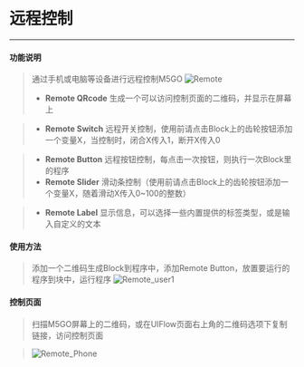 # 远程控制
__________________________
#### 功能说明
>通过手机或电脑等设备进行远程控制M5GO
>![Remote](/image/Remote/Remote.jpg)
>* __Remote QRcode__
生成一个可以访问控制页面的二维码，并显示在屏幕上

>* __Remote Switch__
远程开关控制，使用前请点击Block上的齿轮按钮添加一个变量X，当控制时，闭合X传入1，断开X传入0

>* __Remote Button__
远程按钮控制，每点击一次按钮，则执行一次Block里的程序
>* __Remote Slider__
滑动条控制（使用前请点击Block上的齿轮按钮添加一个变量X，随着滑动X传入0~100的整数）

>* __Remote Label__
显示信息，可以选择一些内置提供的标签类型，或是输入自定义的文本

#### 使用方法
>添加一个二维码生成Block到程序中，添加Remote Button，放置要运行的程序到块中，运行程序
![Remote_user1](/image/Remote/Remote_user1.gif) 

#### 控制页面
>扫描M5GO屏幕上的二维码，或在UIFlow页面右上角的二维码选项下复制链接，访问控制页面

>![Remote_Phone](/image/Remote/Remote_Phone.png)